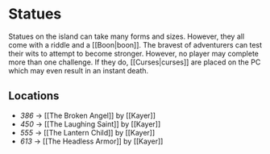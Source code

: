 # Statues
Statues on the island can take many forms and sizes. However, they all come with a riddle and a [[Boon|boon]].
The bravest of adventurers can test their wits to attempt to become stronger. However, no player may complete more than one challenge. If they do, [[Curses|curses]] are placed on the PC which may even result in an instant death.

## Locations
- *386* -> [[The Broken Angel]] by [[Kayer]]
- *450* -> [[The Laughing Saint]] by [[Kayer]]
- *555* -> [[The Lantern Child]] by [[Kayer]]
- *613* -> [[The Headless Armor]] by [[Kayer]]